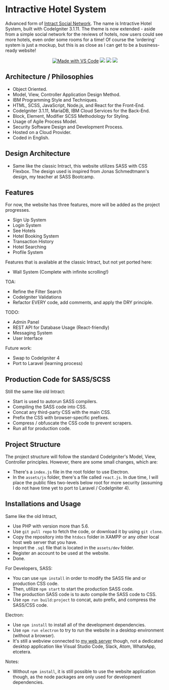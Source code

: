 # Intractive Hotel System
Advanced form of [Intract Social Network](https://github.com/lauslim12/intract-social-network). The name is Intractive Hotel System, built with CodeIgniter 3.1.11. The theme is now extended - aside from a simple social network for the reviews of hotels, now users could see more hotels, even order some rooms for a time! Of course the 'ordering' system is just a mockup, but this is as close as I can get to be a business-ready website!

<p align="center">
  <a href="https://code.visualstudio.com/"><img src="https://img.shields.io/badge/Made%20with-VS%20Code-blue" alt="Made with VS Code" /></a>
  <img src="https://img.shields.io/badge/Made%20with-JavaScript-yellow"/>
  <img src="https://img.shields.io/badge/Made%20with-PHP-%232980b9"/>
  <img src="https://img.shields.io/badge/Made%20with-CodeIgniter-red"/>
</p>

## Architecture / Philosophies
* Object Oriented.
* Model, View, Controller Application Design Method.
* IBM Programming Style and Techniques.
* HTML, SCSS, JavaScript, Node.js, and React for the Front-End.
* CodeIgniter 3.1.11, MariaDB, IBM Cloud Services for the Back-End.
* Block, Element, Modifier SCSS Methodology for Styling.
* Usage of Agile Process Model.
* Security Software Design and Development Process.
* Hosted on a Cloud Provider.
* Coded in English.

## Design Architecture
* Same like the classic Intract, this website utilizes SASS with CSS Flexbox. The design used is inspired from Jonas Schmedtmann's design, my teacher at SASS Bootcamp.

## Features
For now, the website has three features, more will be added as the project progresses.
* Sign Up System
* Login System
* See Hotels
* Hotel Booking System
* Transaction History
* Hotel Searching
* Profile System

Features that is available at the classic Intract, but not yet ported here:
* Wall System (Complete with infinite scrolling!)

TOA:
* Refine the Filter Search
* CodeIgniter Validations
* Refactor EVERY code, add comments, and apply the DRY principle.

TODO:
* Admin Panel
* REST API for Database Usage (React-friendly)
* Messaging System
* User Interface

Future work:
* Swap to CodeIgniter 4
* Port to Laravel (learning process)

## Production Code for SASS/SCSS
Still the same like old Intract:
* Start is used to autorun SASS compilers.
* Compiling the SASS code into CSS.
* Concat any third-party CSS with the main CSS.
* Prefix the CSS with browser-specific prefixes.
* Compress / obfuscate the CSS code to prevent scrapers.
* Run all for production code.

## Project Structure
The project structure will follow the standard CodeIgniter's Model, View, Controller principles. However, there are some small changes, which are:
* There's a `index.js` file in the root folder to use Electron.
* In the `assets/js` folder, there's a file called `react.js`.
In due time, I will place the public files two-levels below root for more security (assuming I do not have time yet to port to Laravel / CodeIgniter 4). 

## Installations and Usage
Same like the old Intract,
* Use PHP with version more than 5.6.
* Use `git pull repo` to fetch the code, or download it by using `git clone`.
* Copy the repository into the `htdocs` folder in XAMPP or any other local host web server that you have.
* Import the `.sql` file that is located in the `assets/dev` folder.
* Register an account to be used at the website.
* Done.

For Developers,
SASS:
* You can use `npm install` in order to modify the SASS file and or production CSS code.
* Then, utilize `npm start` to start the production SASS code.
* The production SASS code is to auto compile the SASS code to CSS.
* Use `npm run build:project` to concat, auto prefix, and compress the SASS/CSS code.

Electron:
* Use `npm install` to install all of the development dependencies.
* Use `npm run electron` to try to run the website in a desktop environment (without a browser).
* It's still a webview connected to [my web server](https://nicholasdw.com/Intractive) though, not a dedicated desktop application like Visual Studio Code, Slack, Atom, WhatsApp, etcetera.

Notes:
* Without `npm install`, it is still possible to use the website application though, as the node packages are only used for development dependencies.